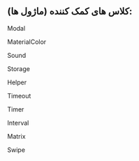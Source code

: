 ## کلاس های کمک کننده (ماژول ها):

Modal

MaterialColor

Sound

Storage

Helper

Timeout

Timer

Interval

Matrix

Swipe
